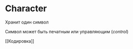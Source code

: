# Character

Хранит один символ

Символ может быть печатным или управляющим (*control*)


[[Кодировка]]